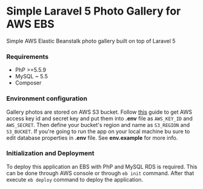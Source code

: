 # Simple Laravel 5 Photo Gallery for AWS EBS
Simple AWS Elastic Beanstalk photo gallery built on top of Laravel 5
### Requirements
- PhP >=5.5.9
- MySQL ~ 5.5
- Composer

### Environment configuration
Gallery photos are stored on AWS S3 bucket. Follow [this](http://docs.aws.amazon.com/AWSSimpleQueueService/latest/SQSGettingStartedGuide/AWSCredentials.html) guide  to get AWS access key id and secret key and put them into **.env** file as `AWS_KEY_ID` and `AWS_SECRET`. Then define your bucket's region and name as `S3_REGION` and `S3_BUCKET`.
If you're going to run the app on your local machine bu sure to edit database properties in **.env** file.
See **env.example** for more info.

### Initialization and Deployment
To deploy this application an EBS with PhP and MySQL RDS is required. This can be done through AWS console or through `eb init` command. After that execute `eb deploy` command to deploy the application.   

